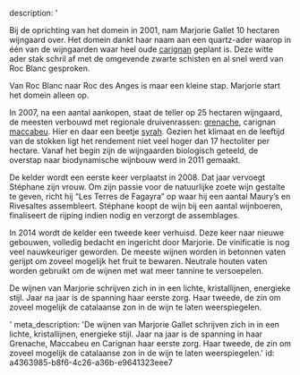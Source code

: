 description: '<p>Bij de oprichting van het domein in 2001, nam Marjorie Gallet 10 hectaren wijngaard over. Het domein dankt haar naam aan een quartz-ader waarop in één van de wijngaarden waar heel oude <a href="/nl/grape/carignan">carignan</a> geplant is. Deze witte ader stak schril af met de omgevende zwarte schisten en al snel werd van Roc Blanc gesproken.&nbsp;</p><p>Van Roc Blanc naar Roc des Anges is maar een kleine stap. Marjorie start het domein alleen op.</p><p>In 2007, na een aantal aankopen, staat de teller op 25 hectaren wijngaard, de meesten verbouwd met regionale druivenrassen: <a href="/nl/grape/grenache-blanc">grenache</a>, carignan <a href="/nl/grape/maccabeu">maccabeu</a>. Hier en daar een beetje <a href="/nl/grape/syrah">syrah</a>. Gezien het klimaat en de leeftijd van de stokken ligt het rendement niet veel hoger dan 17 hectoliter per hectare. Vanaf het begin zijn de wijngaarden biologisch geteeld, de overstap naar biodynamische wijnbouw werd in 2011 gemaakt.</p><p>De kelder wordt een eerste keer verplaatst in 2008. Dat jaar vervoegt Stéphane zijn vrouw. Om zijn passie voor de natuurlijke zoete wijn gestalte te geven, richt hij “Les Terres de Fagayra” op waar hij een aantal Maury’s en Rivesaltes assembleert. Stéphane koopt de wijn bij een aantal wijnboeren, finaliseert de rijping indien nodig en verzorgt de assemblages.</p><p>In 2014 wordt de kelder een tweede keer verhuisd. Deze keer naar nieuwe gebouwen, volledig bedacht en ingericht door Marjorie. De vinificatie is nog veel nauwkeuriger geworden. De meeste wijnen worden in betonnen vaten gerijpt om zoveel mogelijk het fruit te bewaren. Neutrale houten vaten worden gebruikt om de wijnen met wat meer tannine te versoepelen.</p><p>De wijnen van Marjorie schrijven zich in in een lichte, kristallijnen, energieke stijl. Jaar na jaar is de spanning haar eerste zorg. Haar tweede, de zin om zoveel mogelijk de catalaanse zon in de wijn te laten weerspiegelen.</p>'
meta_description: 'De wijnen van Marjorie Gallet schrijven zich in in een lichte, kristallijnen, energieke stijl. Jaar na jaar is de spanning in haar Grenache, Maccabeu en Carignan haar eerste zorg. Haar tweede, de zin om zoveel mogelijk de catalaanse zon in de wijn te laten weerspiegelen.'
id: a4363985-b8f6-4c26-a36b-e9641323eee7
